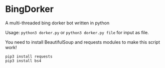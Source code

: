 # BingDorker
A multi-threaded bing dorker bot written in python

Usage: ```python3 dorker.py``` or ```python3 dorker.py file``` for input as file.

You need to install BeautifulSoup and requests modules to make this script work!

```pip3 install requests``` <br>
```pip3 install bs4```
